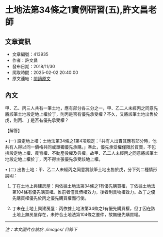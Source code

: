 # 土地法第34條之1實例研習(五),許文昌老師

## 文章資訊
- 文章編號：413935
- 作者：許文昌
- 發布日期：2018/11/30
- 爬取時間：2025-02-02 20:40:00
- 原文連結：[閱讀原文](https://real-estate.get.com.tw/Columns/detail.aspx?no=413935)

## 內文
甲、乙、丙三人共有一筆土地，應有部分各三分之一，甲、乙二人未經丙之同意先將該筆土地設定地上權於丁，則丙是否有優先承受權？不久，又將該筆土地出售於戊，則丙、丁是否有優先承受權？

【解答】

• (一) 設定地上權：土地法第34條之1第4項規定：「共有人出賣其應有部分時，他共有人得以同一價格共同或單獨優先承購。」準此，優先承受權僅限於買賣，不包括設定地上權、農育權、不動產役權及典權。故甲、乙二人未經丙之同意將該筆土地設定地上權於丁，丙不得主張優先承受該地上權。

• (二) 出售土地：甲、乙二人未經丙之同意將該筆土地出售於戊，分下列二種情形說明：

1. 丁在土地上興建房屋：丙依據土地法第34條之1有優先購買權，丁依據土地法第104條有優先購買權。惟前者僅具債權效力，後者則具物權效力。故丁之優先購買權優先於丙之優先購買權而行使。

2. 丁未在土地上興建房屋：丙依據土地法第34條之1有優先購買權，但丁因在該土地上無房屋存在，未符合土地法第104條之要件，故無優先購買權。
---
*注：本文圖片存放於 ./images/ 目錄下*
